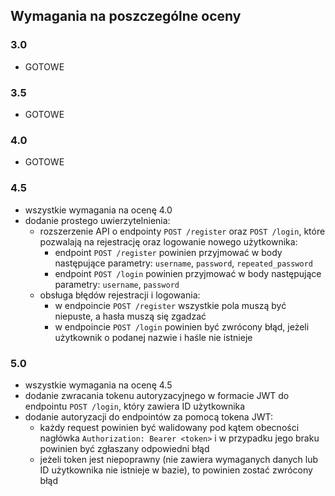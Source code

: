## Wymagania na poszczególne oceny

### 3.0
* GOTOWE
  
### 3.5
* GOTOWE

### 4.0
* GOTOWE

### 4.5
* wszystkie wymagania na ocenę 4.0
* dodanie prostego uwierzytelnienia:
  * rozszerzenie API o endpointy `POST /register` oraz `POST /login`, które pozwalają na rejestrację oraz logowanie nowego użytkownika:
    * endpoint `POST /register` powinien przyjmować w body następujące parametry: `username`, `password`, `repeated_password`
    * endpoint `POST /login` powinien przyjmować w body następujące parametry: `username`, `password`
  * obsługa błędów rejestracji i logowania:
    * w endpoincie `POST /register` wszystkie pola muszą być niepuste, a hasła muszą się zgadzać
    * w endpoincie `POST /login` powinien być zwrócony błąd, jeżeli użytkownik o podanej nazwie i haśle nie istnieje

### 5.0
* wszystkie wymagania na ocenę 4.5
* dodanie zwracania tokenu autoryzacyjnego w formacie JWT do endpointu `POST /login`, który zawiera ID użytkownika
* dodanie autoryzacji do endpointów za pomocą tokena JWT:
  * każdy request powinien być walidowany pod kątem obecności nagłówka `Authorization: Bearer <token>` i w przypadku jego braku powinien być zgłaszany odpowiedni błąd
  * jeżeli token jest niepoprawny (nie zawiera wymaganych danych lub ID użytkownika nie istnieje w bazie), to powinien zostać zwrócony błąd